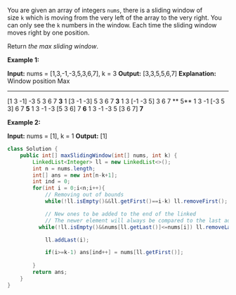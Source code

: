 You are given an array of integers `nums`, there is a sliding window of size `k` which is moving from the very left of the array to the very right. You can only see the `k` numbers in the window. Each time the sliding window moves right by one position.

Return _the max sliding window_.

**Example 1:**

**Input:** nums = [1,3,-1,-3,5,3,6,7], k = 3
**Output:** [3,3,5,5,6,7]
**Explanation:** 
Window position                Max
---------------               -----
[1  3  -1] -3  5  3  6  7       **3**
 1 [3  -1  -3] 5  3  6  7       **3**
 1  3 [-1  -3  5] 3  6  7      ** 5**
 1  3  -1 [-3  5  3] 6  7       **5**
 1  3  -1  -3 [5  3  6] 7       **6**
 1  3  -1  -3  5 [3  6  7]      **7**

**Example 2:**

**Input:** nums = [1], k = 1
**Output:** [1]


```java
class Solution {
    public int[] maxSlidingWindow(int[] nums, int k) {
        LinkedList<Integer> ll = new LinkedList<>();
        int n = nums.length;
        int[] ans = new int[n-k+1];
        int ind = 0;
        for(int i = 0;i<n;i++){
            // Removing out of bounds
            while(!ll.isEmpty()&&ll.getFirst()==i-k) ll.removeFirst();

            // New ones to be added to the end of the linked
            // The newer element will always be compared to the last added one at the end
          while(!ll.isEmpty()&&nums[ll.getLast()]<=nums[i]) ll.removeLast();

            ll.addLast(i);

            if(i>=k-1) ans[ind++] = nums[ll.getFirst()];
            
        }
        return ans;
    }
}
```